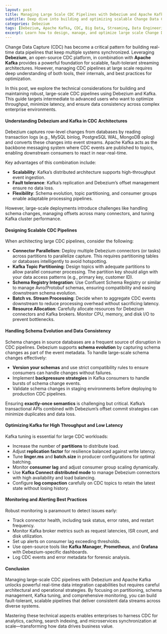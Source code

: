 ```yaml
---
layout: post
title: Managing Large Scale CDC Pipelines with Debezium and Apache Kafka
subtitle: Deep dive into building and optimizing scalable Change Data Capture pipelines using Debezium and Kafka for enterprise workloads
categories: Debezium
tags: [Debezium, Apache Kafka, CDC, Big Data, Streaming, Data Engineering, Kafka Connect, Scalability, Distributed Systems]
excerpt: Learn how to design, manage, and optimize large scale Change Data Capture pipelines leveraging Debezium and Apache Kafka for high throughput and fault tolerant data streaming architectures.
---
```

Change Data Capture (CDC) has become a critical pattern for building real-time data pipelines that keep multiple systems synchronized. Leveraging **Debezium**, an open-source CDC platform, in combination with **Apache Kafka** provides a powerful foundation for scalable, fault-tolerant streaming architectures. However, managing CDC pipelines at large scale requires deep understanding of both tools, their internals, and best practices for optimization.

In this post, we explore the technical considerations for building and maintaining robust, large-scale CDC pipelines using Debezium and Kafka. This guide targets intermediate to advanced users who want to optimize throughput, minimize latency, and ensure data consistency across complex enterprise environments.

#### Understanding Debezium and Kafka in CDC Architectures

Debezium captures row-level changes from databases by reading transaction logs (e.g., MySQL binlog, PostgreSQL WAL, MongoDB oplog) and converts these changes into event streams. Apache Kafka acts as the backbone messaging system where CDC events are published to topics, enabling downstream consumers to react in near-real-time.

Key advantages of this combination include:

- **Scalability**: Kafka’s distributed architecture supports high-throughput event ingestion.
- **Fault tolerance**: Kafka’s replication and Debezium’s offset management ensure no data loss.
- **Flexibility**: Schema evolution, topic partitioning, and consumer groups enable adaptable processing pipelines.

However, large-scale deployments introduce challenges like handling schema changes, managing offsets across many connectors, and tuning Kafka cluster performance.

#### Designing Scalable CDC Pipelines

When architecting large CDC pipelines, consider the following:

- **Connector Parallelism**: Deploy multiple Debezium connectors (or tasks) across partitions to parallelize capture. This requires partitioning tables or databases intelligently to avoid hotspotting.
- **Kafka Topic Partitioning**: Design topics with adequate partitions to allow parallel consumer processing. The partition key should align with your data access patterns (e.g., primary key, customer ID).
- **Schema Registry Integration**: Use Confluent Schema Registry or similar to manage Avro/Protobuf schemas, ensuring compatibility and easing downstream schema evolution.
- **Batch vs. Stream Processing**: Decide when to aggregate CDC events downstream to reduce processing overhead without sacrificing latency.
- **Resource Allocation**: Carefully allocate resources for Debezium connectors and Kafka brokers. Monitor CPU, memory, and disk I/O to prevent bottlenecks.

#### Handling Schema Evolution and Data Consistency

Schema changes in source databases are a frequent source of disruption in CDC pipelines. Debezium supports **schema evolution** by capturing schema changes as part of the event metadata. To handle large-scale schema changes effectively:

- **Version your schemas** and use strict compatibility rules to ensure consumers can handle changes without failures.
- Implement **backpressure strategies** in Kafka consumers to handle bursts of schema change events.
- Validate schema changes in staging environments before deploying to production CDC pipelines.

Ensuring **exactly-once semantics** is challenging but critical. Kafka’s transactional APIs combined with Debezium’s offset commit strategies can minimize duplicates and data loss.

#### Optimizing Kafka for High Throughput and Low Latency

Kafka tuning is essential for large CDC workloads:

- Increase the number of **partitions** to distribute load.
- Adjust **replication factor** for resilience balanced against write latency.
- Tune **linger.ms** and **batch.size** in producer configurations for optimal batching.
- Monitor **consumer lag** and adjust consumer group scaling dynamically.
- Use **Kafka Connect distributed mode** to manage Debezium connectors with high availability and load balancing.
- Configure **log compaction** carefully on CDC topics to retain the latest state without losing history.

#### Monitoring and Alerting Best Practices

Robust monitoring is paramount to detect issues early:

- Track connector health, including task status, error rates, and restart frequency.
- Monitor Kafka broker metrics such as request latencies, ISR count, and disk utilization.
- Set up alerts on consumer lag exceeding thresholds.
- Use open-source tools like **Kafka Manager**, **Prometheus**, and **Grafana** with Debezium-specific dashboards.
- Log CDC events and error metadata for forensic analysis.

#### Conclusion

Managing large-scale CDC pipelines with Debezium and Apache Kafka unlocks powerful real-time data integration capabilities but requires careful architectural and operational strategies. By focusing on partitioning, schema management, Kafka tuning, and comprehensive monitoring, you can build fault-tolerant, scalable pipelines that deliver consistent data streams across diverse systems.

Mastering these technical aspects enables enterprises to harness CDC for analytics, caching, search indexing, and microservices synchronization at scale—transforming how data drives business value.
